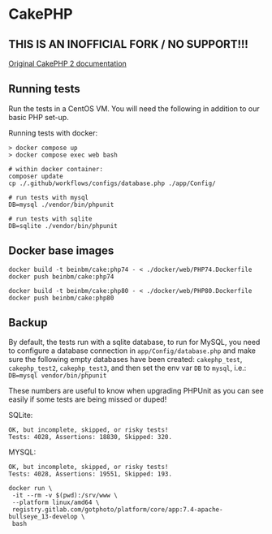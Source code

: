 # CakePHP

## THIS IS AN INOFFICIAL FORK / NO SUPPORT!!!

[Original CakePHP 2 documentation](https://book.cakephp.org/2/en/contributing/documentation.html)

## Running tests

Run the tests in a CentOS VM. You will need the following in addition to our basic PHP set-up.

Running tests with docker:
```
> docker compose up
> docker compose exec web bash

# within docker container: 
composer update
cp ./.github/workflows/configs/database.php ./app/Config/

# run tests with mysql
DB=mysql ./vendor/bin/phpunit

# run tests with sqlite
DB=sqlite ./vendor/bin/phpunit
```

## Docker base images

```
docker build -t beinbm/cake:php74 - < ./docker/web/PHP74.Dockerfile
docker push beinbm/cake:php74

docker build -t beinbm/cake:php80 - < ./docker/web/PHP80.Dockerfile
docker push beinbm/cake:php80
```

## Backup

By default, the tests run with a sqlite database, to run for MySQL, you need to configure a database connection in `app/Config/database.php` and make sure the following empty databases have been created:
`cakephp_test`, `cakephp_test2`, `cakephp_test3`, and then set the env var `DB` to `mysql`, i.e.:
`DB=mysql vendor/bin/phpunit`

These numbers are useful to know when upgrading PHPUnit as you can see easily if some tests are being missed or duped!

SQLite:
```
OK, but incomplete, skipped, or risky tests!
Tests: 4028, Assertions: 18830, Skipped: 320.
```

MYSQL:
```
OK, but incomplete, skipped, or risky tests!
Tests: 4028, Assertions: 19551, Skipped: 193.
```


```
docker run \
 -it --rm -v $(pwd):/srv/www \
 --platform linux/amd64 \
 registry.gitlab.com/gotphoto/platform/core/app:7.4-apache-bullseye_13-develop \
 bash
```
